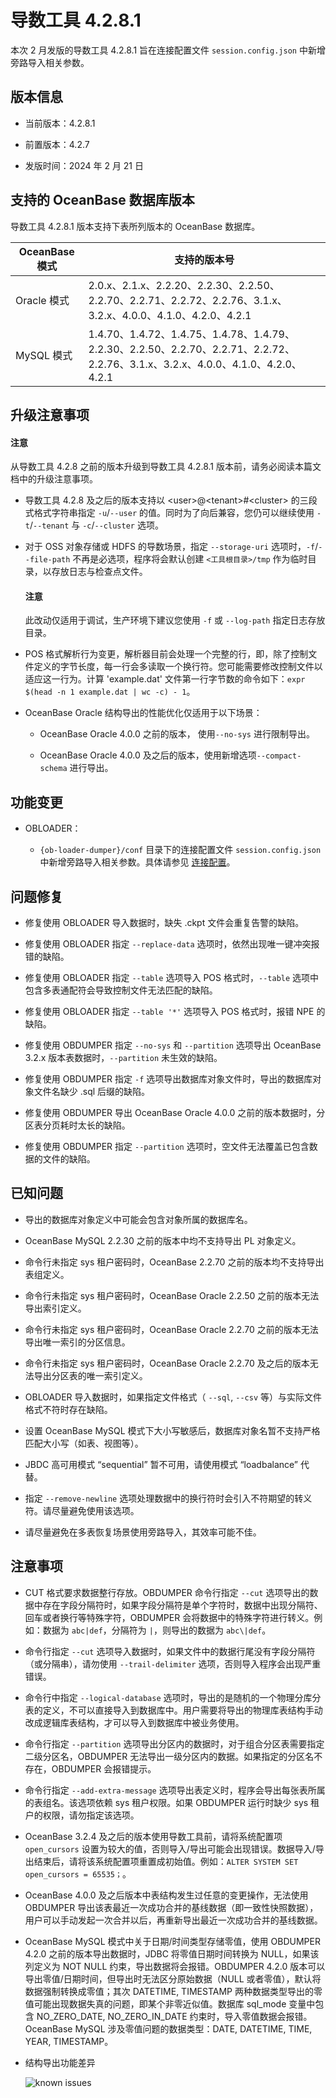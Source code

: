 # 导数工具 4.2.8.1

本次 2 月发版的导数工具 4.2.8.1 旨在连接配置文件 `session.config.json` 中新增旁路导入相关参数。

## 版本信息

* 当前版本：4.2.8.1

* 前置版本：4.2.7

* 发版时间：2024 年 2 月 21 日

## 支持的 OceanBase 数据库版本

导数工具 4.2.8.1 版本支持下表所列版本的 OceanBase 数据库。

| OceanBase 模式|支持的版本号|
|-------------------------|---------------------------|
| Oracle 模式 | 2.0.x、2.1.x、2.2.20、2.2.30、2.2.50、2.2.70、2.2.71、2.2.72、2.2.76、3.1.x、3.2.x、4.0.0、4.1.0、4.2.0、4.2.1                   |
| MySQL 模式  | 1.4.70、1.4.72、1.4.75、1.4.78、1.4.79、2.2.30、2.2.50、2.2.70、2.2.71、2.2.72、2.2.76、3.1.x、3.2.x、4.0.0、4.1.0、4.2.0、4.2.1 |

## 升级注意事项

<main id="notice" type='notice'>
   <h4>注意</h4>
   <p>从导数工具 4.2.8 之前的版本升级到导数工具 4.2.8.1 版本前，请务必阅读本篇文档中的升级注意事项。</p>
</main>

* 导数工具 4.2.8 及之后的版本支持以 <user\>@<tenant\>#<cluster\> 的三段式格式字符串指定 `-u`/`--user` 的值。同时为了向后兼容，您仍可以继续使用 `-t`/`--tenant` 与 `-c`/`--cluster` 选项。

* 对于 OSS 对象存储或 HDFS 的导数场景，指定 `--storage-uri` 选项时，`-f`/`--file-path` 不再是必选项，程序将会默认创建 `<工具根目录>/tmp` 作为临时目录，以存放日志与检查点文件。

   <main id="notice" type='notice'>
      <h4>注意</h4>
      <p>此改动仅适用于调试，生产环境下建议您使用 <code>-f</code> 或 <code>--log-path</code> 指定日志存放目录。</p>
   </main>

* POS 格式解析行为变更，解析器目前会处理一个完整的行，即，除了控制文件定义的字节长度，每一行会多读取一个换行符。您可能需要修改控制文件以适应这一行为。计算 'example.dat' 文件第一行字节数的命令如下：`expr $(head -n 1 example.dat | wc -c) - 1`。

* OceanBase Oracle 结构导出的性能优化仅适用于以下场景：

  - OceanBase Oracle 4.0.0 之前的版本， 使用`--no-sys` 进行限制导出。

  - OceanBase Oracle 4.0.0 及之后的版本，使用新增选项`--compact-schema` 进行导出。

## 功能变更  

* OBLOADER：

  * `{ob-loader-dumper}/conf` 目录下的连接配置文件 `session.config.json` 中新增旁路导入相关参数。具体请参见 [连接配置](../../../500.OBLOADER/502.obloader-bypass-import.md)。

## 问题修复

  * 修复使用 OBLOADER 导入数据时，缺失 .ckpt 文件会重复告警的缺陷。

  * 修复使用 OBLOADER 指定 `--replace-data` 选项时，依然出现唯一键冲突报错的缺陷。

  * 修复使用 OBLOADER 指定 `--table` 选项导入 POS 格式时，`--table` 选项中包含多表通配符会导致控制文件无法匹配的缺陷。

  * 修复使用 OBLOADER 指定 `--table '*'` 选项导入 POS 格式时，报错 NPE 的缺陷。

  * 修复使用 OBDUMPER 指定 `--no-sys` 和 `--partition` 选项导出 OceanBase 3.2.x 版本表数据时，`--partition` 未生效的缺陷。

  * 修复使用 OBDUMPER 指定 `-f` 选项导出数据库对象文件时，导出的数据库对象文件名缺少 .sql 后缀的缺陷。

  * 修复使用 OBDUMPER 导出 OceanBase Oracle 4.0.0 之前的版本数据时，分区表分页耗时太长的缺陷。

  * 修复使用 OBDUMPER 指定 `--partition` 选项时，空文件无法覆盖已包含数据的文件的缺陷。


## 已知问题

* 导出的数据库对象定义中可能会包含对象所属的数据库名。

* OceanBase MySQL 2.2.30 之前的版本中均不支持导出 PL 对象定义。

* 命令行未指定 sys 租户密码时，OceanBase 2.2.70 之前的版本均不支持导出表组定义。

* 命令行未指定 sys 租户密码时，OceanBase Oracle 2.2.50 之前的版本无法导出索引定义。

* 命令行未指定 sys 租户密码时，OceanBase Oracle  2.2.70 之前的版本无法导出唯一索引的分区信息。

* 命令行未指定 sys 租户密码时，OceanBase Oracle 2.2.70 及之后的版本无法导出分区表的唯一索引定义。

* OBLOADER 导入数据时，如果指定文件格式（ `--sql`, `--csv` 等）与实际文件格式不符时存在缺陷。

* 设置 OceanBase MySQL 模式下大小写敏感后，数据库对象名暂不支持严格匹配大小写（如表、视图等）。

* JBDC 高可用模式 “sequential” 暂不可用，请使用模式 “loadbalance” 代替。

* 指定 `--remove-newline` 选项处理数据中的换行符时会引入不符期望的转义符。请尽量避免使用该选项。

* 请尽量避免在多表恢复场景使用旁路导入，其效率可能不佳。

## 注意事项

* CUT 格式要求数据整行存放。OBDUMPER 命令行指定 `--cut` 选项导出的数据中存在字段分隔符时，如果字段分隔符是单个字符时，数据中出现分隔符、回车或者换行等特殊字符，OBDUMPER 会将数据中的特殊字符进行转义。例如：数据为 `abc|def`，分隔符为 `|`，则导出的数据为 `abc\|def`。

* 命令行指定 `--cut` 选项导入数据时，如果文件中的数据行尾没有字段分隔符（或分隔串），请勿使用 `--trail-delimiter` 选项，否则导入程序会出现严重错误。

* 命令行中指定 `--logical-database` 选项时，导出的是随机的一个物理分库分表的定义，不可以直接导入到数据库中。用户需要将导出的物理库表结构手动改成逻辑库表结构，才可以导入到数据库中被业务使用。

* 命令行指定 `--partition` 选项导出分区内的数据时，对于组合分区表需要指定二级分区名，OBDUMPER 无法导出一级分区内的数据。如果指定的分区名不存在，OBDUMPER 会报错提示。

* 命令行指定 `--add-extra-message` 选项导出表定义时，程序会导出每张表所属的表组名。该选项依赖 sys 租户权限。如果 OBDUMPER 运行时缺少 sys 租户的权限，请勿指定该选项。

* OceanBase 3.2.4 及之后的版本使用导数工具前，请将系统配置项 `open_cursors` 设置为较大的值，否则导入/导出可能会出现错误。数据导入/导出结束后，请将该系统配置项重置成初始值。例如：`ALTER SYSTEM SET open_cursors = 65535；`。

* OceanBase 4.0.0 及之后版本中表结构发生过任意的变更操作，无法使用 OBDUMPER 导出该表最近一次成功合并的基线数据（即一致性快照数据），用户可以手动发起一次合并以后，再重新导出最近一次成功合并的基线数据。

* OceanBase MySQL 模式中关于日期/时间类型存储零值，使用 OBDUMPER 4.2.0 之前的版本导出数据时，JDBC 将零值日期时间转换为 NULL，如果该列定义为 NOT NULL 约束，导出数据将会报错。OBDUMPER 4.2.0 版本可以导出零值/日期时间，但导出时无法区分原始数据（NULL 或者零值），默认将数据强制转换成零值；其次 DATETIME, TIMESTAMP 两种数据类型导出的零值可能出现数据失真的问题，即某个非零近似值。数据库 sql_mode 变量中包含 NO_ZERO_DATE, NO_ZERO_IN_DATE 约束时，导入零值数据会报错。OceanBase MySQL 涉及零值问题的数据类型：DATE, DATETIME, TIME, YEAR, TIMESTAMP。

* 结构导出功能差异
  
  ![known issues](https://obbusiness-private.oss-cn-shanghai.aliyuncs.com/doc/img/obloaderobdumper/420/known%20issues.png)